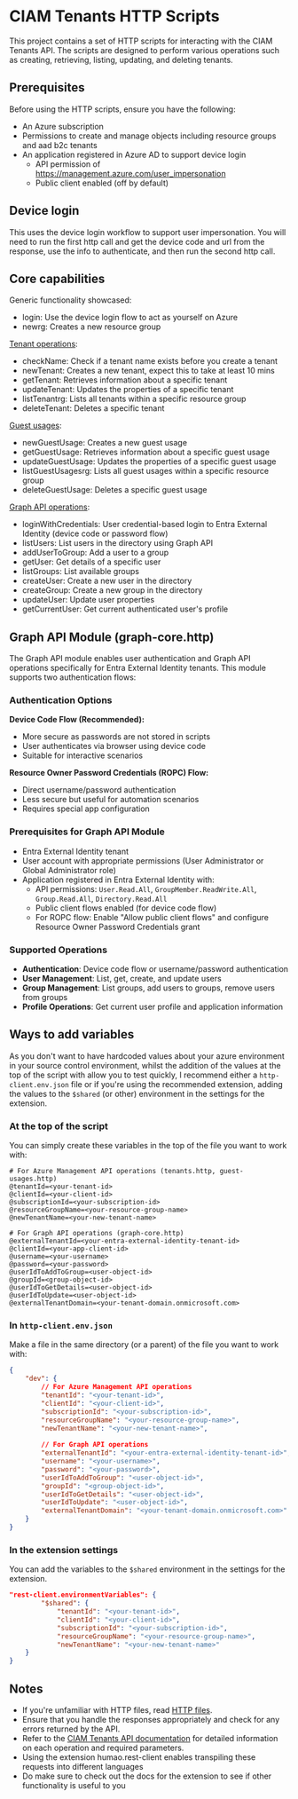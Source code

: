 # CIAM Tenants HTTP Scripts

This project contains a set of HTTP scripts for interacting with the CIAM Tenants API. The scripts are designed to perform various operations such as creating, retrieving, listing, updating, and deleting tenants.

## Prerequisites

Before using the HTTP scripts, ensure you have the following:

- An Azure subscription
- Permissions to create and manage objects including resource groups and aad b2c tenants
- An application registered in Azure AD to support device login
  - API permission of https://management.azure.com/user_impersonation
  - Public client enabled (off by default)

## Device login
This uses the device login workflow to support user impersonation. You will need to run the first http call and get the device code and url from the response, use the info to authenticate, and then run the second http call.

## Core capabilities

Generic functionality showcased:
- login: Use the device login flow to act as yourself on Azure
- newrg: Creates a new resource group

[Tenant operations](tenants.http):
- checkName: Check if a tenant name exists before you create a tenant
- newTenant: Creates a new tenant, expect this to take at least 10 mins
- getTenant: Retrieves information about a specific tenant
- updateTenant: Updates the properties of a specific tenant
- listTenantrg: Lists all tenants within a specific resource group
- deleteTenant: Deletes a specific tenant

[Guest usages](guest-usages.http):
- newGuestUsage: Creates a new guest usage
- getGuestUsage: Retrieves information about a specific guest usage
- updateGuestUsage: Updates the properties of a specific guest usage
- listGuestUsagesrg: Lists all guest usages within a specific resource group
- deleteGuestUsage: Deletes a specific guest usage

[Graph API operations](graph-core.http):
- loginWithCredentials: User credential-based login to Entra External Identity (device code or password flow)
- listUsers: List users in the directory using Graph API
- addUserToGroup: Add a user to a group
- getUser: Get details of a specific user
- listGroups: List available groups
- createUser: Create a new user in the directory
- createGroup: Create a new group in the directory
- updateUser: Update user properties
- getCurrentUser: Get current authenticated user's profile

## Graph API Module (graph-core.http)

The Graph API module enables user authentication and Graph API operations specifically for Entra External Identity tenants. This module supports two authentication flows:

### Authentication Options

**Device Code Flow (Recommended):**
- More secure as passwords are not stored in scripts
- User authenticates via browser using device code
- Suitable for interactive scenarios

**Resource Owner Password Credentials (ROPC) Flow:**
- Direct username/password authentication
- Less secure but useful for automation scenarios
- Requires special app configuration

### Prerequisites for Graph API Module

- Entra External Identity tenant
- User account with appropriate permissions (User Administrator or Global Administrator role)
- Application registered in Entra External Identity with:
  - API permissions: `User.Read.All`, `GroupMember.ReadWrite.All`, `Group.Read.All`, `Directory.Read.All`
  - Public client flows enabled (for device code flow)
  - For ROPC flow: Enable "Allow public client flows" and configure Resource Owner Password Credentials grant

### Supported Operations

- **Authentication**: Device code flow or username/password authentication
- **User Management**: List, get, create, and update users
- **Group Management**: List groups, add users to groups, remove users from groups
- **Profile Operations**: Get current user profile and application information

## Ways to add variables
As you don't want to have hardcoded values about your azure environment in your source control environment, whilst the addition of the values at the top of the script with allow you to test quickly, I recommend either a `http-client.env.json` file or if you're using the recommended extension, adding the values to the `$shared` (or other) environment in the settings for the extension.

### At the top of the script
You can simply create these variables in the top of the file you want to work with:
```http
# For Azure Management API operations (tenants.http, guest-usages.http)
@tenantId=<your-tenant-id>
@clientId=<your-client-id>
@subscriptionId=<your-subscription-id>
@resourceGroupName=<your-resource-group-name>
@newTenantName=<your-new-tenant-name>

# For Graph API operations (graph-core.http)
@externalTenantId=<your-entra-external-identity-tenant-id>
@clientId=<your-app-client-id>
@username=<your-username>
@password=<your-password>
@userIdToAddToGroup=<user-object-id>
@groupId=<group-object-id>
@userIdToGetDetails=<user-object-id>
@userIdToUpdate=<user-object-id>
@externalTenantDomain=<your-tenant-domain.onmicrosoft.com>
```

### In `http-client.env.json`
Make a file in the same directory (or a parent) of the file you want to work with:
```json
{
    "dev": {
        // For Azure Management API operations
        "tenantId": "<your-tenant-id>",
        "clientId": "<your-client-id>",
        "subscriptionId": "<your-subscription-id>",
        "resourceGroupName": "<your-resource-group-name>",
        "newTenantName": "<your-new-tenant-name>",
        
        // For Graph API operations
        "externalTenantId": "<your-entra-external-identity-tenant-id>",
        "username": "<your-username>",
        "password": "<your-password>",
        "userIdToAddToGroup": "<user-object-id>",
        "groupId": "<group-object-id>",
        "userIdToGetDetails": "<user-object-id>",
        "userIdToUpdate": "<user-object-id>",
        "externalTenantDomain": "<your-tenant-domain.onmicrosoft.com>"
    }
}
```

### In the extension settings
You can add the variables to the `$shared` environment in the settings for the extension.
```json
"rest-client.environmentVariables": {
        "$shared": { 
            "tenantId": "<your-tenant-id>",
            "clientId": "<your-client-id>",
            "subscriptionId": "<your-subscription-id>",
            "resourceGroupName": "<your-resource-group-name>",
            "newTenantName": "<your-new-tenant-name>"
    }
}
```


## Notes

- If you're unfamiliar with HTTP files, read [HTTP files](https://learn.microsoft.com/en-us/aspnet/core/test/http-files?view=aspnetcore-9.0).
- Ensure that you handle the responses appropriately and check for any errors returned by the API.
- Refer to the [CIAM Tenants API documentation](https://learn.microsoft.com/en-us/rest/api/activedirectory/ciam-tenants?view=rest-activedirectory-2023-05-17-preview) for detailed information on each operation and required parameters.
- Using the extension humao.rest-client enables transpiling these requests into different languages
- Do make sure to check out the docs for the extension to see if other functionality is useful to you
